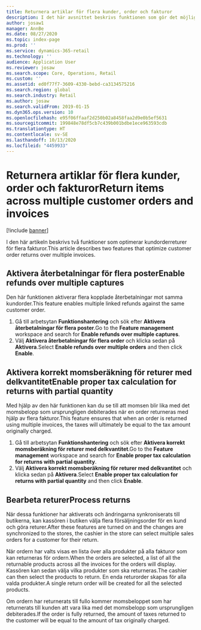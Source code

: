 ```yaml
---
title: Returnera artiklar för flera kunder, order och fakturor
description: I det här avsnittet beskrivs funktionen som gör det möjligt att returnera via flera kundorder och fakturor i Dynamics 365 Commerce.
author: josaw1
manager: AnnBe
ms.date: 08/27/2020
ms.topic: index-page
ms.prod: ''
ms.service: dynamics-365-retail
ms.technology: ''
audience: Application User
ms.reviewer: josaw
ms.search.scope: Core, Operations, Retail
ms.custom: ''
ms.assetid: ed0f77f7-3609-4330-bebd-ca3134575216
ms.search.region: global
ms.search.industry: Retail
ms.author: josaw
ms.search.validFrom: 2019-01-15
ms.dyn365.ops.version: 10
ms.openlocfilehash: e95f06ffaaf2d250b02a8458faa2d9e0b5ef5631
ms.sourcegitcommit: 199848e78df5cb7c439b001bdbe1ece963593cdb
ms.translationtype: HT
ms.contentlocale: sv-SE
ms.lasthandoff: 10/13/2020
ms.locfileid: "4459933"
---
```

# <a name="return-items-across-multiple-customer-orders-and-invoices"></a><span data-ttu-id="a08c1-103">Returnera artiklar för flera kunder, order och fakturor</span><span class="sxs-lookup"><span data-stu-id="a08c1-103">Return items across multiple customer orders and invoices</span></span>

[!include [banner](includes/banner.md)]


<span data-ttu-id="a08c1-104">I den här artikeln beskrivs två funktioner som optimerar kundorderreturer för flera fakturor.</span><span class="sxs-lookup"><span data-stu-id="a08c1-104">This article describes two features that optimize customer order returns over multiple invoices.</span></span> 

## <a name="enable-refunds-over-multiple-captures"></a><span data-ttu-id="a08c1-105">Aktivera återbetalningar för flera poster</span><span class="sxs-lookup"><span data-stu-id="a08c1-105">Enable refunds over multiple captures</span></span>

<span data-ttu-id="a08c1-106">Den här funktionen aktiverar flera kopplade återbetalningar mot samma kundorder.</span><span class="sxs-lookup"><span data-stu-id="a08c1-106">This feature enables multiple linked refunds against the same customer order.</span></span> 

1. <span data-ttu-id="a08c1-107">Gå till arbetsytan **Funktionshantering** och sök efter **Aktivera återbetalningar för flera poster**.</span><span class="sxs-lookup"><span data-stu-id="a08c1-107">Go to the **Feature management** workspace and search for **Enable refunds over multiple captures**.</span></span>
2. <span data-ttu-id="a08c1-108">Välj **Aktivera återbetalningar för flera order** och klicka sedan på **Aktivera**.</span><span class="sxs-lookup"><span data-stu-id="a08c1-108">Select **Enable refunds over multiple orders** and then click **Enable**.</span></span> 

## <a name="enable-proper-tax-calculation-for-returns-with-partial-quantity"></a><span data-ttu-id="a08c1-109">Aktivera korrekt momsberäkning för returer med delkvantitet</span><span class="sxs-lookup"><span data-stu-id="a08c1-109">Enable proper tax calculation for returns with partial quantity</span></span>

<span data-ttu-id="a08c1-110">Med hjälp av den här funktionen kan du se till att momsen blir lika med det momsbelopp som ursprungligen debiterades när en order returneras med hjälp av flera fakturor.</span><span class="sxs-lookup"><span data-stu-id="a08c1-110">This feature ensures that when an order is returned using multiple invoices, the taxes will ultimately be equal to the tax amount originally charged.</span></span> 

1. <span data-ttu-id="a08c1-111">Gå till arbetsytan **Funktionshantering** och sök efter **Aktivera korrekt momsberäkning för returer med delkvantitet**.</span><span class="sxs-lookup"><span data-stu-id="a08c1-111">Go to the **Feature management** workspace and search for **Enable proper tax calculation for returns with partial quantity**.</span></span>
2. <span data-ttu-id="a08c1-112">Välj **Aktivera korrekt momsberäkning för returer med delkvantitet** och klicka sedan på **Aktivera**.</span><span class="sxs-lookup"><span data-stu-id="a08c1-112">Select **Enable proper tax calculation for returns with partial quantity** and then click **Enable**.</span></span> 


## <a name="process-returns"></a><span data-ttu-id="a08c1-113">Bearbeta returer</span><span class="sxs-lookup"><span data-stu-id="a08c1-113">Process returns</span></span>

<span data-ttu-id="a08c1-114">När dessa funktioner har aktiverats och ändringarna synkroniserats till butikerna, kan kassören i butiken välja flera försäljningsorder för en kund och göra returer.</span><span class="sxs-lookup"><span data-stu-id="a08c1-114">After these features are turned on and the changes are synchronized to the stores, the cashier in the store can select multiple sales orders for a customer for their return.</span></span>

<span data-ttu-id="a08c1-115">När ordern har valts visas en lista över alla produkter på alla fakturor som kan returneras för ordern.</span><span class="sxs-lookup"><span data-stu-id="a08c1-115">When the orders are selected, a list of all the returnable products across all the invoices for the orders will display.</span></span> <span data-ttu-id="a08c1-116">Kassören kan sedan välja vilka produkter som ska returneras.</span><span class="sxs-lookup"><span data-stu-id="a08c1-116">The cashier can then select the products to return.</span></span> <span data-ttu-id="a08c1-117">En enda returorder skapas för alla valda produkter.</span><span class="sxs-lookup"><span data-stu-id="a08c1-117">A single return order will be created for all the selected products.</span></span>

<span data-ttu-id="a08c1-118">Om ordern har returnerats till fullo kommer momsbeloppet som har returnerats till kunden att vara lika med det momsbelopp som ursprungligen debiterades.</span><span class="sxs-lookup"><span data-stu-id="a08c1-118">If the order is fully returned, the amount of taxes returned to the customer will be equal to the amount of tax originally charged.</span></span>

